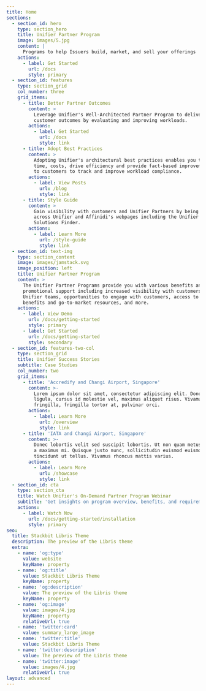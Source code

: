 ```yaml
---
title: Home
sections:
  - section_id: hero
    type: section_hero
    title: Unifier Partner Program
    image: images/5.jpg
    content: |
      Programs to help Issuers build, market, and sell your offerings
    actions:
      - label: Get Started
        url: /docs
        style: primary
  - section_id: features
    type: section_grid
    col_number: three
    grid_items:
      - title: Better Partner Outcomes
        content: >
          Leverage Unifier's Well-Architected Partner Program to deliver better
          customer outcomes by evaluating and improving workloads.
        actions:
          - label: Get Started
            url: /docs
            style: link
      - title: Adopt Best Practices
        content: >
          Adopting Unifier's architectural best practices enables you to save
          time, costs, drive efficiency and provide fact-based improvement plans
          to customers to track and improve workload compliance.
        actions:
          - label: View Posts
            url: /blog
            style: link
      - title: Style Guide
        content: >
          Gain visibility with customers and Unifier Partners by being showcased
          across Unifier and Affinidi's webpages including the Unifier Partner
          Solutions Finder.
        actions:
          - label: Learn More
            url: /style-guide
            style: link
  - section_id: text-img
    type: section_content
    image: images/jamstack.svg
    image_position: left
    title: Unifier Partner Program
    content: >
      The Unifier Partner Programs provide you with various benefits and
      promotional support including increased visibility with customers and
      Unifier teams, opportunities to engage with customers, access to funding
      benefits and go-to-market resources, and more.
    actions:
      - label: View Demo
        url: /docs/getting-started
        style: primary
      - label: Get Started
        url: /docs/getting-started
        style: secondary
  - section_id: features-two-col
    type: section_grid
    title: Unifier Success Stories
    subtitle: Case Studies
    col_number: two
    grid_items:
      - title: 'Accredify and Changi Airport, Singapore'
        content: >-
          Lorem ipsum dolor sit amet, consectetur adipiscing elit. Donec nisl
          ligula, cursus id molestie vel, maximus aliquet risus. Vivamus in nibh
          fringilla, fringilla tortor at, pulvinar orci.
        actions:
          - label: Learn More
            url: /overview
            style: link
      - title: 'IATA and Changi Airport, Singapore'
        content: >-
          Donec lobortis velit sed suscipit lobortis. Ut non quam metus. Nullam
          a maximus mi. Quisque justo nunc, sollicitudin euismod euismod at,
          tincidunt ut tellus. Vivamus rhoncus mattis varius.
        actions:
          - label: Learn More
            url: /showcase
            style: link
  - section_id: cta
    type: section_cta
    title: Watch Unifier's On-Demand Partner Program Webinar
    subtitle: 'Get insights on program overview, benefits, and requirements'
    actions:
      - label: Watch Now
        url: /docs/getting-started/installation
        style: primary
seo:
  title: Stackbit Libris Theme
  description: The preview of the Libris theme
  extra:
    - name: 'og:type'
      value: website
      keyName: property
    - name: 'og:title'
      value: Stackbit Libris Theme
      keyName: property
    - name: 'og:description'
      value: The preview of the Libris theme
      keyName: property
    - name: 'og:image'
      value: images/4.jpg
      keyName: property
      relativeUrl: true
    - name: 'twitter:card'
      value: summary_large_image
    - name: 'twitter:title'
      value: Stackbit Libris Theme
    - name: 'twitter:description'
      value: The preview of the Libris theme
    - name: 'twitter:image'
      value: images/4.jpg
      relativeUrl: true
layout: advanced
---
```

